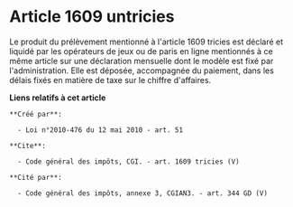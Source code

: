# Article 1609 untricies

Le produit du prélèvement mentionné à l'article 1609 tricies est déclaré et liquidé par les opérateurs de jeux ou de paris en
ligne mentionnés à ce même article sur une déclaration mensuelle dont le modèle est fixé par l'administration. Elle est
déposée, accompagnée du paiement, dans les délais fixés en matière de taxe sur le chiffre d'affaires.

**Liens relatifs à cet article**

	**Créé par**:

	  - Loi n°2010-476 du 12 mai 2010 - art. 51

	**Cite**:

	  - Code général des impôts, CGI. - art. 1609 tricies (V)

	**Cité par**:

	  - Code général des impôts, annexe 3, CGIAN3. - art. 344 GD (V)
